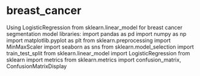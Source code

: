 # breast_cancer
Using LogisticRegression from sklearn.linear_model for breast cancer segmentation model
libraries:
import pandas as pd 
import numpy as np
import matplotlib.pyplot as plt
from sklearn.preprocessing import MinMaxScaler
import seaborn as sns
from sklearn.model_selection import train_test_split
from sklearn.linear_model import LogisticRegression
from sklearn import metrics
from sklearn.metrics import confusion_matrix, ConfusionMatrixDisplay
